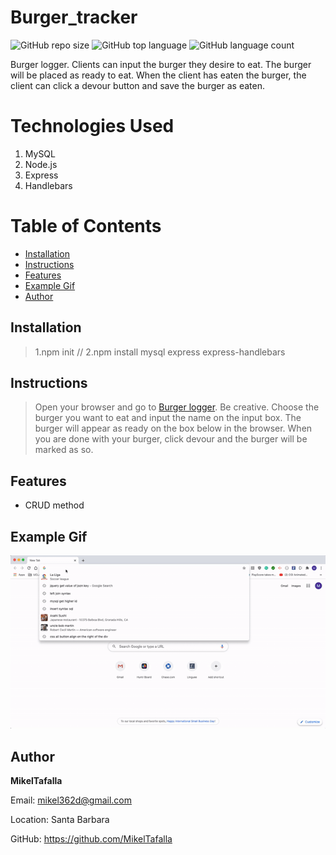# Burger_tracker

![GitHub repo size](https://img.shields.io/github/repo-size/MikelTafalla/Burger_tracker?logo=github)
![GitHub top language](https://img.shields.io/github/languages/top/MikelTafalla/Burger_tracker?color=green&logo=github&logoColor=green)
![GitHub language count](https://img.shields.io/github/languages/count/MikelTafalla/Burger_tracker?color=green&logo=github&logoColor=green)

Burger logger. Clients can input the burger they desire to eat. The burger will be placed as ready to eat. When the client has eaten the burger, the client can click a devour button and save the burger as eaten.

# Technologies Used

1. MySQL
2. Node.js
2. Express
3. Handlebars

# Table of Contents

* [Installation](#installation)
* [Instructions](#instructions)
* [Features](#features)
* [Example Gif](#example-gif)
* [Author](#author)

## Installation
> 1.npm init // 2.npm install mysql express express-handlebars

## Instructions
> Open your browser and go to [Burger logger](). Be creative. Choose the burger you want to eat and input the name on the input box. The burger will appear as ready on the box below in the browser. When you are done with your burger, click devour and the burger will be marked as so.

## Features
* CRUD method

## Example Gif

![](public/assets/img/burgerApp.gif)

## Author 

**MikelTafalla**

Email: mikel362d@gmail.com

Location: Santa Barbara

GitHub: https://github.com/MikelTafalla

